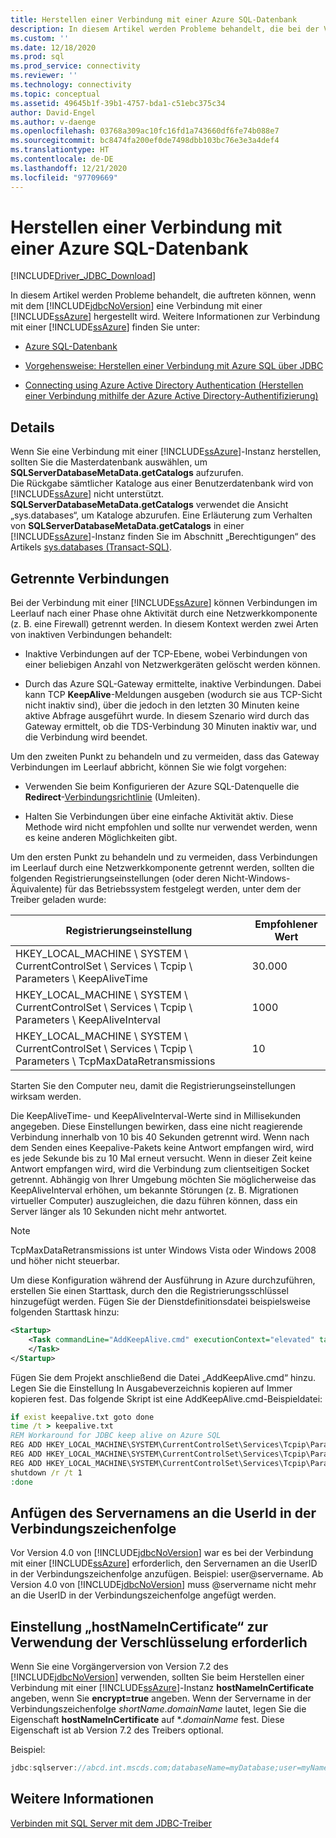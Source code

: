 ```yaml
---
title: Herstellen einer Verbindung mit einer Azure SQL-Datenbank
description: In diesem Artikel werden Probleme behandelt, die bei der Verwendung des Microsoft JDBC-Treibers für SQL Server zum Herstellen einer Verbindung mit einer Azure SQL-Datenbankinstanz auftreten.
ms.custom: ''
ms.date: 12/18/2020
ms.prod: sql
ms.prod_service: connectivity
ms.reviewer: ''
ms.technology: connectivity
ms.topic: conceptual
ms.assetid: 49645b1f-39b1-4757-bda1-c51ebc375c34
author: David-Engel
ms.author: v-daenge
ms.openlocfilehash: 03768a309ac10fc16fd1a743660df6fe74b088e7
ms.sourcegitcommit: bc8474fa200ef0de7498dbb103bc76e3e3a4def4
ms.translationtype: HT
ms.contentlocale: de-DE
ms.lasthandoff: 12/21/2020
ms.locfileid: "97709669"
---
```

# <a name="connecting-to-an-azure-sql-database"></a>Herstellen einer Verbindung mit einer Azure SQL-Datenbank

[!INCLUDE[Driver_JDBC_Download](../../includes/driver_jdbc_download.md)]

In diesem Artikel werden Probleme behandelt, die auftreten können, wenn mit dem [!INCLUDE[jdbcNoVersion](../../includes/jdbcnoversion_md.md)] eine Verbindung mit einer [!INCLUDE[ssAzure](../../includes/ssazure_md.md)] hergestellt wird. Weitere Informationen zur Verbindung mit einer [!INCLUDE[ssAzure](../../includes/ssazure_md.md)] finden Sie unter:  
  
- [Azure SQL-Datenbank](/azure/sql-database/sql-database-technical-overview)  
  
- [Vorgehensweise: Herstellen einer Verbindung mit Azure SQL über JDBC](/azure/sql-database/sql-database-connect-query-java)  

- [Connecting using Azure Active Directory Authentication (Herstellen einer Verbindung mithilfe der Azure Active Directory-Authentifizierung)](connecting-using-azure-active-directory-authentication.md)  
  
## <a name="details"></a>Details

Wenn Sie eine Verbindung mit einer [!INCLUDE[ssAzure](../../includes/ssazure_md.md)]-Instanz herstellen, sollten Sie die Masterdatenbank auswählen, um **SQLServerDatabaseMetaData.getCatalogs** aufzurufen.  
Die Rückgabe sämtlicher Kataloge aus einer Benutzerdatenbank wird von [!INCLUDE[ssAzure](../../includes/ssazure_md.md)] nicht unterstützt. **SQLServerDatabaseMetaData.getCatalogs** verwendet die Ansicht „sys.databases“, um Kataloge abzurufen. Eine Erläuterung zum Verhalten von **SQLServerDatabaseMetaData.getCatalogs** in einer [!INCLUDE[ssAzure](../../includes/ssazure_md.md)]-Instanz finden Sie im Abschnitt „Berechtigungen“ des Artikels [sys.databases (Transact-SQL)](../../relational-databases/system-catalog-views/sys-databases-transact-sql.md).  
  
## <a name="connections-dropped"></a>Getrennte Verbindungen

Bei der Verbindung mit einer [!INCLUDE[ssAzure](../../includes/ssazure_md.md)] können Verbindungen im Leerlauf nach einer Phase ohne Aktivität durch eine Netzwerkkomponente (z. B. eine Firewall) getrennt werden. In diesem Kontext werden zwei Arten von inaktiven Verbindungen behandelt:  

- Inaktive Verbindungen auf der TCP-Ebene, wobei Verbindungen von einer beliebigen Anzahl von Netzwerkgeräten gelöscht werden können.  

- Durch das Azure SQL-Gateway ermittelte, inaktive Verbindungen. Dabei kann TCP **KeepAlive**-Meldungen ausgeben (wodurch sie aus TCP-Sicht nicht inaktiv sind), über die jedoch in den letzten 30 Minuten keine aktive Abfrage ausgeführt wurde. In diesem Szenario wird durch das Gateway ermittelt, ob die TDS-Verbindung 30 Minuten inaktiv war, und die Verbindung wird beendet.  
  
Um den zweiten Punkt zu behandeln und zu vermeiden, dass das Gateway Verbindungen im Leerlauf abbricht, können Sie wie folgt vorgehen:

* Verwenden Sie beim Konfigurieren der Azure SQL-Datenquelle die **Redirect**-[Verbindungsrichtlinie](/azure/azure-sql/database/connectivity-architecture#connection-policy) (Umleiten).

* Halten Sie Verbindungen über eine einfache Aktivität aktiv. Diese Methode wird nicht empfohlen und sollte nur verwendet werden, wenn es keine anderen Möglichkeiten gibt.

Um den ersten Punkt zu behandeln und zu vermeiden, dass Verbindungen im Leerlauf durch eine Netzwerkkomponente getrennt werden, sollten die folgenden Registrierungseinstellungen (oder deren Nicht-Windows-Äquivalente) für das Betriebssystem festgelegt werden, unter dem der Treiber geladen wurde:  
  
|Registrierungseinstellung|Empfohlener Wert|  
|----------------------|-----------------------|  
|HKEY_LOCAL_MACHINE \ SYSTEM \ CurrentControlSet \ Services \ Tcpip \ Parameters \ KeepAliveTime|30.000|  
|HKEY_LOCAL_MACHINE \ SYSTEM \ CurrentControlSet \ Services \ Tcpip \ Parameters \ KeepAliveInterval|1000|  
|HKEY_LOCAL_MACHINE \ SYSTEM \ CurrentControlSet \ Services \ Tcpip \ Parameters \ TcpMaxDataRetransmissions|10|  
  
Starten Sie den Computer neu, damit die Registrierungseinstellungen wirksam werden.  

Die KeepAliveTime- und KeepAliveInterval-Werte sind in Millisekunden angegeben. Diese Einstellungen bewirken, dass eine nicht reagierende Verbindung innerhalb von 10 bis 40 Sekunden getrennt wird. Wenn nach dem Senden eines Keepalive-Pakets keine Antwort empfangen wird, wird es jede Sekunde bis zu 10 Mal erneut versucht. Wenn in dieser Zeit keine Antwort empfangen wird, wird die Verbindung zum clientseitigen Socket getrennt. Abhängig von Ihrer Umgebung möchten Sie möglicherweise das KeepAliveInterval erhöhen, um bekannte Störungen (z. B. Migrationen virtueller Computer) auszugleichen, die dazu führen können, dass ein Server länger als 10 Sekunden nicht mehr antwortet.

> [!NOTE]
> TcpMaxDataRetransmissions ist unter Windows Vista oder Windows 2008 und höher nicht steuerbar.

Um diese Konfiguration während der Ausführung in Azure durchzuführen, erstellen Sie einen Starttask, durch den die Registrierungsschlüssel hinzugefügt werden.  Fügen Sie der Dienstdefinitionsdatei beispielsweise folgenden Starttask hinzu:  


```xml
<Startup>  
    <Task commandLine="AddKeepAlive.cmd" executionContext="elevated" taskType="simple">  
    </Task>  
</Startup>  
```

Fügen Sie dem Projekt anschließend die Datei „AddKeepAlive.cmd“ hinzu. Legen Sie die Einstellung In Ausgabeverzeichnis kopieren auf Immer kopieren fest. Das folgende Skript ist eine AddKeepAlive.cmd-Beispieldatei:  

```bat
if exist keepalive.txt goto done  
time /t > keepalive.txt  
REM Workaround for JDBC keep alive on Azure SQL  
REG ADD HKEY_LOCAL_MACHINE\SYSTEM\CurrentControlSet\Services\Tcpip\Parameters /v KeepAliveTime /t REG_DWORD /d 30000 >> keepalive.txt  
REG ADD HKEY_LOCAL_MACHINE\SYSTEM\CurrentControlSet\Services\Tcpip\Parameters /v KeepAliveInterval /t REG_DWORD /d 1000 >> keepalive.txt  
REG ADD HKEY_LOCAL_MACHINE\SYSTEM\CurrentControlSet\Services\Tcpip\Parameters /v TcpMaxDataRetransmissions /t REG_DWORD /d 10 >> keepalive.txt  
shutdown /r /t 1  
:done  
```

## <a name="appending-the-server-name-to-the-userid-in-the-connection-string"></a>Anfügen des Servernamens an die UserId in der Verbindungszeichenfolge  

Vor Version 4.0 von [!INCLUDE[jdbcNoVersion](../../includes/jdbcnoversion_md.md)] war es bei der Verbindung mit einer [!INCLUDE[ssAzure](../../includes/ssazure_md.md)] erforderlich, den Servernamen an die UserID in der Verbindungszeichenfolge anzufügen. Beispiel: user@servername. Ab Version 4.0 von [!INCLUDE[jdbcNoVersion](../../includes/jdbcnoversion_md.md)] muss @servername nicht mehr an die UserID in der Verbindungszeichenfolge angefügt werden.  

## <a name="using-encryption-requires-setting-hostnameincertificate"></a>Einstellung „hostNameInCertificate“ zur Verwendung der Verschlüsselung erforderlich

Wenn Sie eine Vorgängerversion von Version 7.2 des [!INCLUDE[jdbcNoVersion](../../includes/jdbcnoversion_md.md)] verwenden, sollten Sie beim Herstellen einer Verbindung mit einer [!INCLUDE[ssAzure](../../includes/ssazure_md.md)]-Instanz **hostNameInCertificate** angeben, wenn Sie **encrypt=true** angeben. Wenn der Servername in der Verbindungszeichenfolge *shortName*.*domainName* lautet, legen Sie die Eigenschaft **hostNameInCertificate** auf \*.*domainName* fest. Diese Eigenschaft ist ab Version 7.2 des Treibers optional.

Beispiel:

```java
jdbc:sqlserver://abcd.int.mscds.com;databaseName=myDatabase;user=myName;password=myPassword;encrypt=true;hostNameInCertificate=*.int.mscds.com;
```

## <a name="see-also"></a>Weitere Informationen

[Verbinden mit SQL Server mit dem JDBC-Treiber](connecting-to-sql-server-with-the-jdbc-driver.md)
